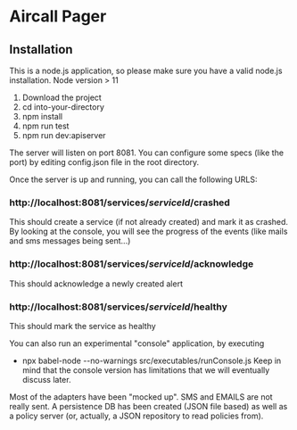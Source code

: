 # Aircall Pager
## Installation
This is a node.js application, so please make sure you have a valid node.js installation.
Node version > 11

1. Download the project
2. cd into-your-directory
3. npm install
4. npm run test
5. npm run dev:apiserver

The server will listen on port 8081. You can configure some specs (like the port) by editing config.json file in the root directory.

Once the server is up and running, you can call the following URLS:

### http://localhost:8081/services/*serviceId*/crashed
This should create a service (if not already created) and mark it as crashed.
By looking at the console, you will see the progress of the events (like mails and sms messages being sent...)

### http://localhost:8081/services/*serviceId*/acknowledge
This should acknowledge a newly created alert

### http://localhost:8081/services/*serviceId*/healthy
This should mark the service as healthy

You can also run an experimental "console" application, by executing
* npx babel-node --no-warnings src/executables/runConsole.js
Keep in mind that the console version has limitations that we will eventually discuss later.

Most of the adapters have been "mocked up".
SMS and EMAILS are not really sent.
A persistence DB has been created (JSON file based) as well as a policy server (or, actually, a JSON repository to read policies from).



